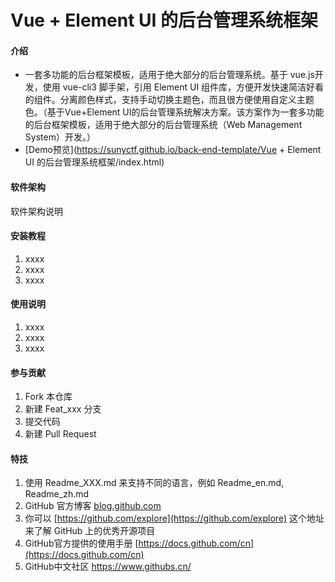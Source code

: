 # Vue + Element UI 的后台管理系统框架

#### 介绍

- 一套多功能的后台框架模板，适用于绝大部分的后台管理系统。基于 vue.js开发，使用 vue-cli3 脚手架，引用 Element UI 组件库，方便开发快速简洁好看的组件。分离颜色样式，支持手动切换主题色，而且很方便使用自定义主题色。（基于Vue+Element UI的后台管理系统解决方案。该方案作为一套多功能的后台框架模板，适用于绝大部分的后台管理系统（Web Management System）开发。）
- [Demo预览](https://sunyctf.github.io/back-end-template/Vue + Element UI 的后台管理系统框架/index.html)

#### 软件架构
软件架构说明


#### 安装教程

1.  xxxx
2.  xxxx
3.  xxxx

#### 使用说明

1.  xxxx
2.  xxxx
3.  xxxx

#### 参与贡献

1.  Fork 本仓库
2.  新建 Feat_xxx 分支
3.  提交代码
4.  新建 Pull Request


#### 特技

1.  使用 Readme\_XXX.md 来支持不同的语言，例如 Readme\_en.md, Readme\_zh.md
2.  GitHub 官方博客 [blog.github.com](https://github.blog)
3.  你可以 [https://github.com/explore](https://github.com/explore) 这个地址来了解 GitHub 上的优秀开源项目
4.  GitHub官方提供的使用手册 [https://docs.github.com/cn](https://docs.github.com/cn)
5.  GitHub中文社区 https://www.githubs.cn/
